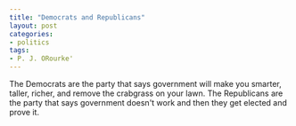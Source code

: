 ```yaml
---
title: "Democrats and Republicans"
layout: post
categories:
- politics
tags:
- P. J. ORourke'
---
```


The Democrats are the party that says government will make you smarter, taller, richer, and remove the crabgrass on your lawn. The Republicans are the party that says government doesn't work and then they get elected and prove it.